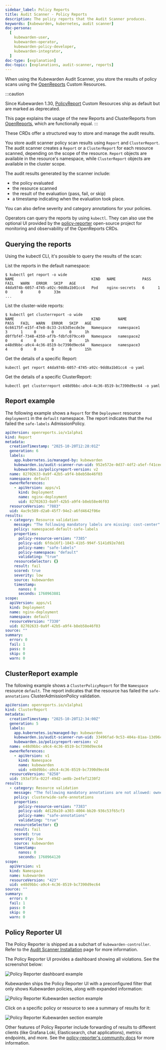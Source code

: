 ```yaml
---
sidebar_label: Policy Reports
title: Audit Scanner - Policy Reports
description: The policy reports that the Audit Scanner produces.
keywords: [kubewarden, kubernetes, audit scanner]
doc-persona:
  [
    kubewarden-user,
    kubewarden-operator,
    kubewarden-policy-developer,
    kubewarden-integrator,
  ]
doc-type: [explanation]
doc-topic: [explanations, audit-scanner, reports]
---
```


<head>
  <link rel="canonical" href="https://docs.kubewarden.io/explanations/audit-scanner/policy-reports"/>
</head>

When using the Kubewarden Audit Scanner, you store the results of policy scans
using the [OpenReports](https://openreports.io) Custom Resources.

:::caution

Since Kubewarden 1.30, [PolicyReport](https://htmlpreview.github.io/?https://github.com/kubernetes-sigs/wg-policy-prototypes/blob/045372e558b896695b2daae92e8c7a04d4d40282/policy-report/docs/index.html)
Custom Resources ship as default but are marked as deprecated.

This page explains the usage of the new Reports and ClusterReports from [OpenReports](https://openreports.io),
which are functionally equal.
:::

These CRDs offer a structured way to store and manage the audit results.

You store audit scanner policy scan results using `Report` and
`ClusterReport`. The audit scanner creates a `Report` or a
`ClusterReport` for each resource scanned, depending on the scope of the
resource. `Report` objects are available in the resource's namespace,
while `ClusterReport` objects are available in the cluster scope.

The audit results generated by the scanner include:

- the policy evaluated
- the resource scanned
- the result of the evaluation (pass, fail, or skip)
- a timestamp indicating when the evaluation took place.

You can also define severity and category annotations for your policies.

Operators can query the reports by using `kubectl`. They can also use the
optional UI provided by the
[policy-reporter](https://kyverno.github.io/policy-reporter) open-source
project for monitoring and observability of the OpenReports CRDs.

## Querying the reports

Using the kubectl CLI, it's possible to query the results of the scan:

List the reports in the default namespace:

```console
$ kubectl get report -o wide
NAME                                   KIND   NAME            PASS   FAIL   WARN   ERROR   SKIP   AGE
44da974b-6057-4745-a92c-9dd8a1b01cc4   Pod    nginx-secrets   6      1      0      0       0      33m
...
```

List the cluster-wide reports:

```console
$ kubectl get clusterreport -o wide
NAME                                   KIND        NAME                 PASS   FAIL   WARN   ERROR   SKIP   AGE
6c66175f-e15f-47e8-8c33-2c63d5ecde3e   Namespace   namespace1           3      1     0       0       0      1h
d0ffbf4f-7348-4350-af7b-fdbfc079cc49   Namespace   namespace2           0      4     0       0       0      1h
e48d9bbc-a9c4-4c36-8519-bc7390d9ec64   Namespace   namespace3           4      0     0       0       0      15h
```

Get the details of a specific Report:

```console
kubectl get report 44da974b-6057-4745-a92c-9dd8a1b01cc4 -o yaml
```

Get the details of a specific ClusterReport:

```console
kubectl get clusterreport e48d9bbc-a9c4-4c36-8519-bc7390d9ec64 -o yaml
```

## Report example

The following example shows a `Report` for the `Deployment` resource
`deployment1` in the `default` namespace. The report indicates that the `Pod`
failed the `safe-labels` AdmissionPolicy.

```yaml
apiVersion: openreports.io/v1alpha1
kind: Report
metadata:
  creationTimestamp: "2025-10-20T12:28:01Z"
  generation: 6
  labels:
    app.kubernetes.io/managed-by: kubewarden
    kubewarden.io/audit-scanner-run-uid: 952e572e-0d37-4df2-a5ef-f41ced8e35eb
    kubewarden.io/policyreport-version: v2
  name: 82702633-0a9f-42b5-a9f4-b8eb58e46f03
  namespace: default
  ownerReferences:
    - apiVersion: apps/v1
      kind: Deployment
      name: nginx-deployment
      uid: 82702633-0a9f-42b5-a9f4-b8eb58e46f03
  resourceVersion: "7883"
  uid: 4ac9c589-d2a0-45f7-94e2-a6fd4642f06e
results:
  - category: Resource validation
    message: "The following mandatory labels are missing: cost-center"
    policy: namespaced-default-safe-labels
    properties:
      policy-resource-version: "7385"
      policy-uid: 6fda16f1-1843-41b5-994f-5141d92e7dd1
      policy-name: "safe-labels"
      policy-namespace: "default"
      validating: "true"
    resourceSelector: {}
    result: fail
    scored: true
    severity: low
    source: kubewarden
    timestamp:
      nanos: 0
      seconds: 1760963881
scope:
  apiVersion: apps/v1
  kind: Deployment
  name: nginx-deployment
  namespace: default
  resourceVersion: "7330"
  uid: 82702633-0a9f-42b5-a9f4-b8eb58e46f03
source: ""
summary:
  error: 0
  fail: 1
  pass: 0
  skip: 0
  warn: 0
```

## ClusterReport example

The following example shows a `ClusterPolicyReport` for the `Namespace`
resource `default`. The report indicates that the resource has failed the
`safe-annotations` ClusterAdmissionPolicy validation.

```yaml
apiVersion: openreports.io/v1alpha1
kind: ClusterReport
metadata:
  creationTimestamp: "2025-10-20T12:34:00Z"
  generation: 5
  labels:
    app.kubernetes.io/managed-by: kubewarden
    kubewarden.io/audit-scanner-run-uid: 33496fad-9c53-404a-81aa-13d96c7235aa
    kubewarden.io/policyreport-version: v2
  name: e48d9bbc-a9c4-4c36-8519-bc7390d9ec64
  ownerReferences:
    - apiVersion: v1
      kind: Namespace
      name: kubewarden
      uid: e48d9bbc-a9c4-4c36-8519-bc7390d9ec64
  resourceVersion: "8258"
  uid: 193af3fa-022f-49d2-ae8b-2e4fef1230f2
results:
  - category: Resource validation
    message: "The following mandatory annotations are not allowed: owner"
    policy: clusterwide-safe-annotations
    properties:
      policy-resource-version: "7383"
      policy-uid: 4d120a10-a303-4004-bb20-936c53f65cf3
      policy-name: "safe-annotations"
      validating: "true"
    resourceSelector: {}
    result: fail
    scored: true
    severity: low
    source: kubewarden
    timestamp:
      nanos: 0
      seconds: 1760964120
scope:
  apiVersion: v1
  kind: Namespace
  name: kubewarden
  resourceVersion: "423"
  uid: e48d9bbc-a9c4-4c36-8519-bc7390d9ec64
source: ""
summary:
  error: 0
  fail: 1
  pass: 0
  skip: 0
  warn: 0
```

## Policy Reporter UI

The Policy Reporter is shipped as a subchart of `kubewarden-controller`.
Refer to the [Audit Scanner Installation](../../howtos/audit-scanner)
page for more information.

The Policy Reporter UI provides a dashboard showing all violations. See the screenshot below:

![Policy Reporter dashboard example](/img/policy-reporter_dashboard.png)

Kubewarden ships the Policy Reporter UI with a preconfigured filter that only shows Kubewarden policies, along with expanded information:

![Policy Reporter Kubewarden section example](/img/policy-reporter_kubewarden-filter.png)

Click on a specific policy or resource to see a summary of results for it:

![Policy Reporter Kubewarden section example](/img/policy-reporter_per-resource.png)

Other features of Policy Reporter include forwarding of results to different
clients (like Grafana Loki, Elasticsearch, chat applications), metrics
endpoints, and more. See the [policy-reporter's community
docs](https://kyverno.github.io/policy-reporter) for more information.
